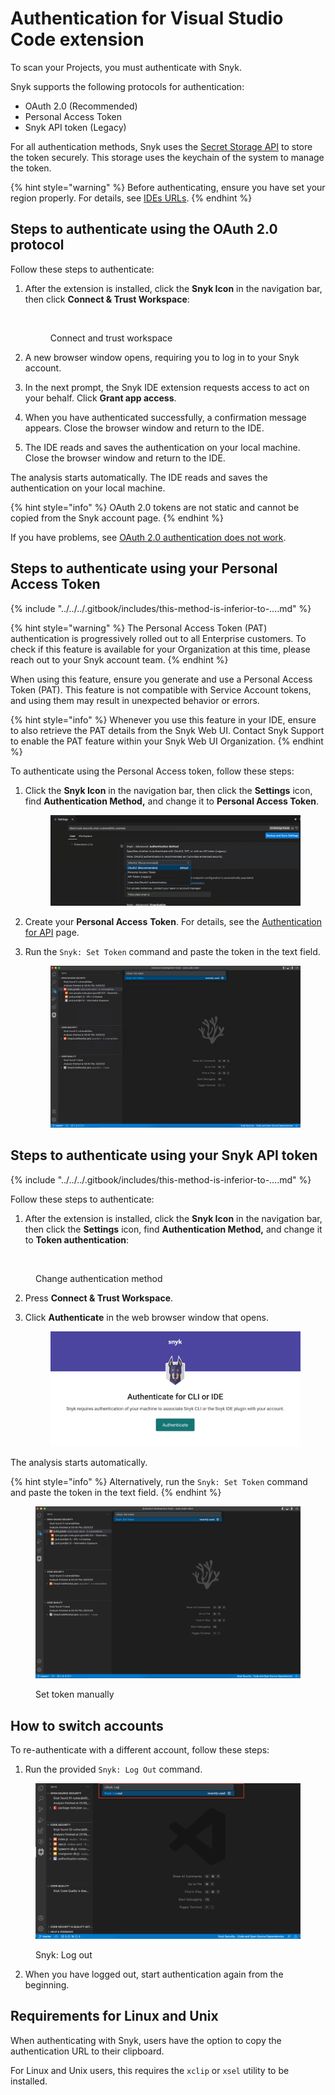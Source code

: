 # Authentication for Visual Studio Code extension

To scan your Projects, you must authenticate with Snyk.&#x20;

Snyk supports the following protocols for authentication:

* OAuth 2.0 (Recommended)
* Personal Access Token
* Snyk API token (Legacy)

For all authentication methods, Snyk uses the [Secret Storage API](https://code.visualstudio.com/api/references/vscode-api#SecretStorage) to store the token securely. This storage uses the keychain of the system to manage the token.

{% hint style="warning" %}
Before authenticating, ensure you have set your region properly. For details, see [IDEs URLs](../../../snyk-data-and-governance/regional-hosting-and-data-residency.md#ides-urls).
{% endhint %}

## Steps to authenticate using the OAuth 2.0 protocol

Follow these steps to authenticate:

1.  After the extension is installed, click the **Snyk Icon** in the navigation bar, then click **Connect & Trust Workspace**:



    <figure><img src="../../../.gitbook/assets/SCR-20240821-qmuv.png" alt="" width="359"><figcaption><p>Connect and trust workspace</p></figcaption></figure>
2. A new browser window opens, requiring you to log in to your Snyk account.
3. In the next prompt, the Snyk IDE extension requests access to act on your behalf. Click **Grant app access**.
4. When you have authenticated successfully, a confirmation message appears. Close the browser window and return to the IDE.
5. The IDE reads and saves the authentication on your local machine. Close the browser window and return to the IDE.

The analysis starts automatically. The IDE reads and saves the authentication on your local machine.

{% hint style="info" %}
OAuth 2.0 tokens are not static and cannot be copied from the Snyk account page.
{% endhint %}

If you have problems, see [OAuth 2.0 authentication does not work](../troubleshooting-ides/how-to-set-environment-variables-by-operating-system-os-for-ides-and-cli-1.md).

## Steps to authenticate using your Personal Access Token

{% include "../../../.gitbook/includes/this-method-is-inferior-to-....md" %}

{% hint style="warning" %}
The Personal Access Token (PAT) authentication is progressively rolled out to all Enterprise customers. To check if this feature is available for your Organization at this time, please reach out to your Snyk account team.
{% endhint %}

When using this feature,  ensure you generate and use a Personal Access Token (PAT). This feature is not compatible with Service Account tokens, and using them may result in unexpected behavior or errors.

{% hint style="info" %}
Whenever you use this feature in your IDE, ensure to also retrieve the PAT details from the Snyk Web UI. Contact Snyk Support to enable the PAT feature within your Snyk Web UI Organization.&#x20;
{% endhint %}

To authenticate using the Personal Access token, follow these steps:

1.  Click the **Snyk Icon** in the navigation bar, then click the **Settings** icon, find **Authentication Method,** and change it to **Personal Access Token**.&#x20;

    <figure><img src="../../../.gitbook/assets/image (329).png" alt=""><figcaption></figcaption></figure>
2. Create your **Personal Access** **Token**. For details, see the [Authentication for API](../../../snyk-api/authentication-for-api/) page.&#x20;
3.  Run the `Snyk: Set Token` command and paste the token in the text field.

    <figure><img src="../../../.gitbook/assets/image (324).png" alt=""><figcaption></figcaption></figure>

## Steps to authenticate using your Snyk API token

{% include "../../../.gitbook/includes/this-method-is-inferior-to-....md" %}

Follow these steps to authenticate:

1. After the extension is installed, click the **Snyk Icon** in the navigation bar, then click the **Settings** icon, find **Authentication Method,** and change it to **Token authentication**:

<figure><img src="../../../.gitbook/assets/SCR-20240821-tarb.png" alt=""><figcaption><p>Change authentication method </p></figcaption></figure>

2. Press **Connect & Trust Workspace**.
3.  Click **Authenticate** in the web browser window that opens.

    <figure><img src="../../../.gitbook/assets/image (317).png" alt=""><figcaption></figcaption></figure>

The analysis starts automatically.

{% hint style="info" %}
Alternatively, run the `Snyk: Set Token` command and paste the token in the text field.
{% endhint %}

<figure><img src="../../../.gitbook/assets/image (80) (1).png" alt=""><figcaption><p>Set token manually</p></figcaption></figure>

## How to switch accounts

To re-authenticate with a different account, follow these steps:

1. Run the provided `Snyk: Log Out` command.

<figure><img src="../../../.gitbook/assets/logging-out-command.png" alt=""><figcaption><p>Snyk: Log out</p></figcaption></figure>

2. When you have logged out, start authentication again from the beginning.

## Requirements for Linux and Unix

When authenticating with Snyk, users have the option to copy the authentication URL to their clipboard.

For Linux and Unix users, this requires the `xclip` or `xsel` utility to be installed.
